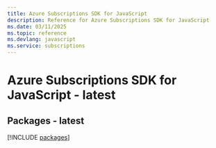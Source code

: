 ```yaml
---
title: Azure Subscriptions SDK for JavaScript
description: Reference for Azure Subscriptions SDK for JavaScript
ms.date: 03/11/2025
ms.topic: reference
ms.devlang: javascript
ms.service: subscriptions
---
```

# Azure Subscriptions SDK for JavaScript - latest
## Packages - latest
[!INCLUDE [packages](subscriptions-index.md)]